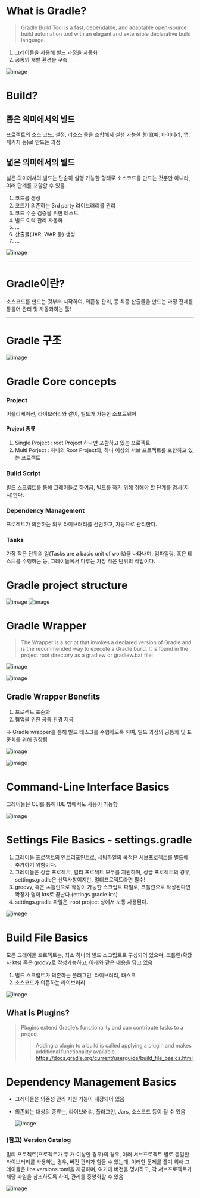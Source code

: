 # What is Gradle?

> Gradle Build Tool is a fast, dependable, and adaptable open-source build automation tool with an elegant and extensible declarative build language.
1. 그레이들을 사용해 빌드 과정을 자동화
2. 공통의 개발 환경을 구축

   
![image](https://github.com/user-attachments/assets/a572d27c-7041-486a-b981-d61637d40667)

# Build?

## 좁은 의미에서의 빌드

프로젝트의 소스 코드, 설정, 리소스 등을 조합해서 실행 가능한 형태(예: 바이너리, 앱, 패키지 등)로 만드는 과정

## 넓은 의미에서의 빌드

넓은 의미에서의 빌드는 단순히 실행 가능한 형태로 소스코드를 만드는 것뿐만 아니라, 여러 단계를 포함할 수 있음.

1. 코드를 생성
2. 코드가 의존하는 3rd party 라이브러리를 관리
3. 코드 수준 검증을 위한 테스트
4. 빌드 이력 관리 자동화
5. ...
6. 산출물(JAR, WAR 등) 생성
7. ...

![image](https://github.com/user-attachments/assets/5a5e6b99-69a7-4558-ba1f-db0c3d806e15)

--- 

# Gradle이란?

소스코드를 만드는 것부터 시작하여, 의존성 관리, 등 최종 산출물을 만드는 과정 전체를 통틀어 관리 및 자동화하는 툴!

---


# Gradle 구조

![image](https://github.com/user-attachments/assets/fc20a670-e5dc-4aa2-9a01-5bcbbef35786)


# Gradle Core concepts

### Project

어플리케이션, 라이브러리와 같이, 빌드가 가능한 소프트웨어

#### Project 종류
1. Single Project : root Project 하나만 포함하고 있는 프로젝트
2. Multi Porject : 하나의 Root Project와, 하나 이상의 서브 프로젝트를 포함하고 있는 프로젝트

### Build Script

빌드 스크립트를 통해 그레이들로 하여금, 빌드를 하기 위해 취해야 할 단계를 명시(지시)한다.

### Dependency Management

프로젝트가 의존하는 외부 라이브러리를 선언하고, 자동으로 관리한다. 

### Tasks

가장 작은 단위의 일(Tasks are a basic unit of work)을 나타내며, 컴파일링, 혹은 테스트를 수행하는 등, 그레이들에서 다루는 가장 작은 단위의 작업이다.

# Gradle project structure

![image](https://github.com/user-attachments/assets/9f659d97-821d-4c91-9e62-72a780d738f1)
![image](https://github.com/user-attachments/assets/0cff6f1d-4d00-4b70-9dc1-51bf0b58d590)


# Gradle Wrapper

> The Wrapper is a script that invokes a declared version of Gradle and is the recommended way to execute a Gradle build. It is found in the project root directory as a gradlew or gradlew.bat file:

![image](https://github.com/user-attachments/assets/d68fefca-104a-4327-add8-0f80bed78a85)


![image](https://github.com/user-attachments/assets/5c3cd893-b603-4455-b9bf-b9872e68b735)

## Gradle Wrapper Benefits

1. 프로젝트 표준화
2. 협업을 위한 공통 환경 제공

-> Gradle wrapper를 통해 빌드 태스크를 수행하도록 하여, 빌드 과정의 공통화 및 표준회를 위해 권장됨


![image](https://github.com/user-attachments/assets/11d0c2c3-dade-4a6c-b280-4e586608cf95)

![image](https://github.com/user-attachments/assets/585e716e-4581-4501-bf19-dc4791d14376)


# Command-Line Interface Basics

그레이들은 CLI를 통해 IDE 밖에서도 사용이 가능함


![image](https://github.com/user-attachments/assets/616cf2e5-b4de-4fdc-b13d-29e5a0f3c4e9)


# Settings File Basics - settings.gradle

1. 그레이들 프로젝트의 엔트리포인트로, 세팅파일의 목적은 서브프로젝트를 빌드에 추가하기 위함이다.
2. 그레이들은 싱글 프로젝트, 멀티 프로젝트 모두를 지원하며, 싱글 프로젝트의 경우, settings.gradle은 선택사항이지만, 멀티프로젝트라면 필수!
3. groovy, 혹은 ㅗ틀린으로 작성이 가능한 스크립트 파일로, 코틀린으로 작성된다면 확장자 명이 kts로 끝난다.(ettings.gradle.kts)
4. settings.gradle 파일은, root project 상에서 보통 사용된다.

![image](https://github.com/user-attachments/assets/77e979c2-1144-4b59-be84-268af83446ae)

# Build File Basics

모든 그레이들 프로젝트는, 최소 하나의 빌드 스크립트로 구성되어 있으며, 코틀린(확장자 kts) 혹은 groovy로 작성가능하고, 아래와 같은 내용을 담고 있음

1. 빌드 스크립트가 의존하는 플러그인, 라이브러리, 태스크
2. 소스코드가 의존하는 라이브러리

![image](https://github.com/user-attachments/assets/124acacc-0a94-41b5-9b75-86411b8d63a7)

## What is Plugins?

> Plugins extend Gradle’s functionality and can contribute tasks to a project.
> > Adding a plugin to a build is called applying a plugin and makes additional functionality available.
https://docs.gradle.org/current/userguide/build_file_basics.html

# Dependency Management Basics

- 그레이들은 의존성 관리 지원 기능이 내장되어 있음
- 의존되는 대상의 종류는, 라이브러리, 플러그인, Jars, 소스코드 등이 될 수 있음

  ![image](https://github.com/user-attachments/assets/579861d4-88bb-413f-b58e-3645b67a8077)

### (참고) Version Catalog

 멀티 프로젝트(프로젝트가 두 개 이상인 경우)의 경우, 여러 서브프로젝트 별로 동일한 라이브러리를 사용하는 경우, 버전 관리가 힘들 수 있는데,
 이러한 문제를 풀기 위해 그레이들은 libs.versions.toml을 제공하며, 여기에 버전을 명시하고, 각 서브프로젝트가 해당 파일을 참조하도록 하여, 관리를 중앙화할 수 있음

 ![image](https://github.com/user-attachments/assets/13eb7262-9db6-4e34-bdeb-ac77407e4688)

